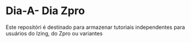 # Dia-A- Dia Zpro

Este repositóri é destinado para armazenar tutoriais independentes para usuários do Izing, do Zpro ou variantes
